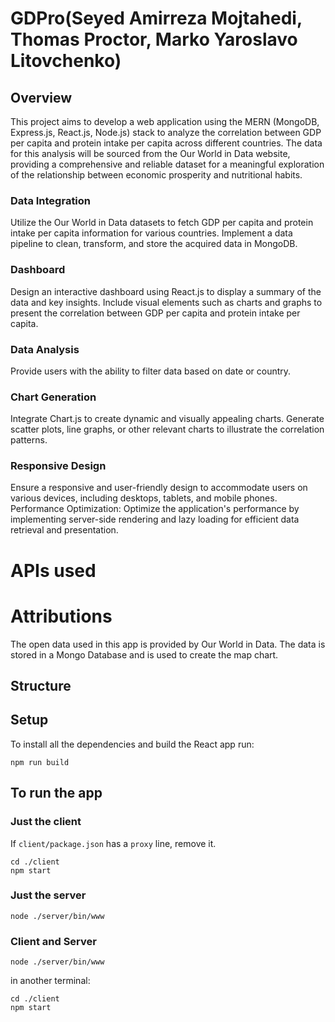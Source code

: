 # GDPro(Seyed Amirreza Mojtahedi, Thomas Proctor, Marko Yaroslavo Litovchenko)

## Overview
This project aims to develop a web application using the MERN (MongoDB, Express.js, React.js, Node.js) stack to analyze the correlation between GDP per capita and protein intake per capita across different countries. The data for this analysis will be sourced from the Our World in Data website, providing a comprehensive and reliable dataset for a meaningful exploration of the relationship between economic prosperity and nutritional habits.

### Data Integration

Utilize the Our World in Data datasets to fetch GDP per capita and protein intake per capita information for various countries.
Implement a data pipeline to clean, transform, and store the acquired data in MongoDB.

### Dashboard

Design an interactive dashboard using React.js to display a summary of the data and key insights.
Include visual elements such as charts and graphs to present the correlation between GDP per capita and protein intake per capita.

### Data Analysis

Provide users with the ability to filter data based on date or country.

### Chart Generation

Integrate Chart.js to create dynamic and visually appealing charts.
Generate scatter plots, line graphs, or other relevant charts to illustrate the correlation patterns.

### Responsive Design

Ensure a responsive and user-friendly design to accommodate users on various devices, including desktops, tablets, and mobile phones.
Performance Optimization:
Optimize the application's performance by implementing server-side rendering and lazy loading for efficient data retrieval and presentation.

# APIs used

# Attributions 

The open data used in this app is provided by Our World in Data. The data is stored in a Mongo Database and is used to create the map chart.

## Structure

## Setup

To install all the dependencies and build the React app run:

```
npm run build
```

## To run the app

### Just the client

If `client/package.json` has a `proxy` line, remove it. 

```
cd ./client
npm start
```

### Just the server

```
node ./server/bin/www
```

### Client and Server

```
node ./server/bin/www
```
in another terminal:

```
cd ./client
npm start
``` 